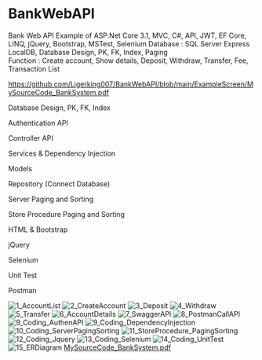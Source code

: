 # BankWebAPI
Bank Web API
Example of ASP.Net Core 3.1, MVC, C#, API, JWT, EF Core, LINQ, jQuery, Bootstrap, MSTest, Selenium 
Database : SQL Server Express LocalDB, Database Design, PK, FK, Index, Paging  
Function : Create account, Show details, Deposit, Withdraw, Transfer, Fee, Transaction List 

https://github.com/Ligerking007/BankWebAPI/blob/main/ExampleScreen/MySourceCode_BankSystem.pdf

Database Design, PK, FK, Index

Authentication API

Controller API

Services & Dependency Injection

Models

Repository (Connect Database)

Server Paging and Sorting

Store Procedure Paging and Sorting

HTML & Bootstrap

jQuery

Selenium

Unit Test

Postman

![1_AccountList](https://user-images.githubusercontent.com/86141914/125647304-ff924eb9-38b7-4d65-a020-2eb31c3bf187.JPG)
![2_CreateAccount](https://user-images.githubusercontent.com/86141914/125647309-c244b96a-0c97-4508-8d88-c977de7920b9.JPG)
![3_Deposit](https://user-images.githubusercontent.com/86141914/125647310-5c4b2dd3-33f6-4972-b9b7-6e4bf9af8b18.JPG)
![4_Withdraw](https://user-images.githubusercontent.com/86141914/125647315-b1970ea1-c2c2-4ebd-959a-bbbfc2398812.JPG)
![5_Transfer](https://user-images.githubusercontent.com/86141914/125647316-a3671a9d-e9c6-485f-9eaf-3b5c0904ceb4.JPG)
![6_AccountDetails](https://user-images.githubusercontent.com/86141914/125647318-a1d06b93-583c-4e2e-b8f0-fd01a7efe672.JPG)
![7_SwaggerAPI](https://user-images.githubusercontent.com/86141914/125647323-2b0d907a-62a1-4a43-ba70-faf6944a8098.JPG)
![8_PostmanCallAPI](https://user-images.githubusercontent.com/86141914/125647328-a9ea04ac-59b0-490c-a1cf-47c1bb1ed6ca.JPG)
![9_Coding_AuthenAPI](https://user-images.githubusercontent.com/86141914/125647329-2bc9d602-6c74-43a3-b7cd-35a8b0d6c1ac.JPG)
![9_Coding_DependencyInjection](https://user-images.githubusercontent.com/86141914/125647331-e461673e-56f1-4990-9ee2-a77b9e5b13d8.jpg)
![10_Coding_ServerPagingSorting](https://user-images.githubusercontent.com/86141914/125647334-deadb875-9657-414b-9a49-cf460ec4e19e.JPG)
![11_StoreProcedure_PagingSorting](https://user-images.githubusercontent.com/86141914/125647337-c443e43c-5269-4ad8-918d-13054bda53e6.jpg)
![12_Coding_Jquery](https://user-images.githubusercontent.com/86141914/125647341-25ce1b4d-301d-4221-ba26-0e92e58edd3e.JPG)
![13_Coding_Selenium](https://user-images.githubusercontent.com/86141914/125647343-469727c6-6da2-4043-a2da-6e26488c61eb.jpg)
![14_Coding_UnitTest](https://user-images.githubusercontent.com/86141914/125647348-6b9f753e-f492-4716-8f53-dadda957cd77.JPG)
![15_ERDiagram](https://user-images.githubusercontent.com/86141914/125647351-d7840043-2e63-4057-b735-19a96f4ed8f2.JPG)
[MySourceCode_BankSystem.pdf](https://github.com/Ligerking007/BankWebAPI/files/6817134/MySourceCode_BankSystem.pdf)

